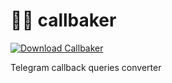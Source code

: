 # 👨‍🍳 callbaker
[![Download Callbaker](https://img.shields.io/pypi/v/callbaker.svg)](https://pypi.python.org/pypi/callbaker)

Telegram callback queries converter
